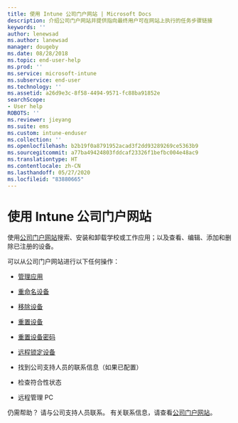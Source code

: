 ```yaml
---
title: 使用 Intune 公司门户网站 | Microsoft Docs
description: 介绍公司门户网站并提供指向最终用户可在网站上执行的任务步骤链接
keywords: ''
author: lenewsad
ms.author: lanewsad
manager: dougeby
ms.date: 08/28/2018
ms.topic: end-user-help
ms.prod: ''
ms.service: microsoft-intune
ms.subservice: end-user
ms.technology: ''
ms.assetid: a26d9e3c-8f58-4494-9571-fc88ba91852e
searchScope:
- User help
ROBOTS: ''
ms.reviewer: jieyang
ms.suite: ems
ms.custom: intune-enduser
ms.collection: ''
ms.openlocfilehash: b2b19f0a8791952acad3f2dd93289269ce5363b9
ms.sourcegitcommit: a77ba49424803fddcaf23326f1befbc004e48ac9
ms.translationtype: HT
ms.contentlocale: zh-CN
ms.lasthandoff: 05/27/2020
ms.locfileid: "83880665"
---
```

# <a name="using-the-intune-company-portal-website"></a>使用 Intune 公司门户网站
使用[公司门户网站](https://portal.manage.microsoft.com)搜索、安装和卸载学校或工作应用；以及查看、编辑、添加和删除已注册的设备。  

可以从公司门户网站进行以下任何操作：

- [管理应用](manage-apps-cpweb.md)  

- [重命名设备](rename-your-device-cpwebsite.md)

- [移除设备](remove-your-device-cpwebsite.md)

- [重置设备](reset-erase-your-device-cpwebsite.md)

- [重置设备密码](reset-your-passcode-cpwebsite.md)

- [远程锁定设备](remote-lock-your-device-cpwebsite.md)

- 找到公司支持人员的联系信息（如果已配置）

- 检查符合性状态

- 远程管理 PC

仍需帮助？ 请与公司支持人员联系。 有关联系信息，请查看[公司门户网站](https://go.microsoft.com/fwlink/?linkid=2010980)。
